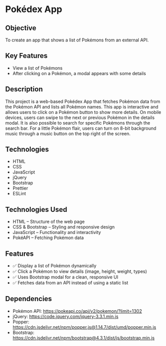 <h1>Pokédex App</h1>

<h2>Objective</h2>
<p>To create an app that shows a list of Pokémons from an external API.</p>

<h2>Key Features</h2>
<ul>
  <li>View a list of Pokémons</li>
  <li>After clicking on a Pokémon, a modal appears with some details</li>
</ul>

<h2>Description</h2>
<p>
  This project is a web-based Pokédex App that fetches Pokémon data from the Pokémon API and lists all Pokémon names. 
  This app is interactive and allows users to click on a Pokémon button to show more details. On mobile devices, users can swipe to the next or previous Pokémon in the details modal. 
  It is also possible to search for specific Pokémons through the search bar. For a little Pokémon flair, users can turn on 8-bit background music through a music button on the top right of the screen.
</p>

<h2>Technologies</h2>
<ul>
  <li>HTML</li>
  <li>CSS</li>
  <li>JavaScript</li>
  <li>jQuery</li>
  <li>Bootstrap</li>
  <li>Prettier</li>
  <li>ESLint</li>
</ul>

<h2>Technologies Used</h2>
<ul>
  <li>HTML – Structure of the web page</li>
  <li>CSS & Bootstrap – Styling and responsive design</li>
  <li>JavaScript – Functionality and interactivity</li>
  <li>PokéAPI – Fetching Pokémon data</li>
</ul>

<h2>Features</h2>
<ul>
  <li>✅ Display a list of Pokémon dynamically</li>
  <li>✅ Click a Pokémon to view details (image, height, weight, types)</li>
  <li>✅ Uses Bootstrap modal for a clean, responsive UI</li>
  <li>✅ Fetches data from an API instead of using a static list</li>
</ul>

<h2>Dependencies</h2>
<ul>
  <li>Pokémon API: <a href="https://pokeapi.co/api/v2/pokemon/?limit=1302" target="_blank">https://pokeapi.co/api/v2/pokemon/?limit=1302</a></li>
  <li>jQuery: <a href="https://code.jquery.com/jquery-3.3.1.min.js" target="_blank">https://code.jquery.com/jquery-3.3.1.min.js</a></li>
  <li>Popper: <a href="https://cdn.jsdelivr.net/npm/popper.js@1.14.7/dist/umd/popper.min.js" target="_blank">https://cdn.jsdelivr.net/npm/popper.js@1.14.7/dist/umd/popper.min.js</a></li>
  <li>Bootstrap: <a href="https://cdn.jsdelivr.net/npm/bootstrap@4.3.1/dist/js/bootstrap.min.js" target="_blank">https://cdn.jsdelivr.net/npm/bootstrap@4.3.1/dist/js/bootstrap.min.js</a></li>
</ul>
